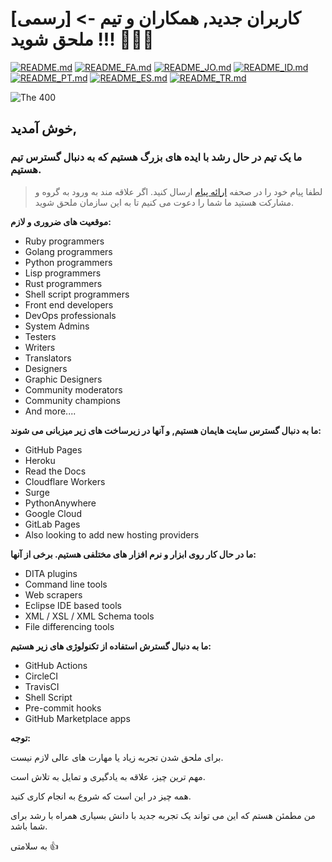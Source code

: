 # [رسمی] کاربران جدید, همکاران و تیم -> ملحق شوید !!! 🚀🚀🚀

[![README.md](https://img.shields.io/badge/English-up-brightgreen)](README.md)
[![README_FA.md](https://img.shields.io/badge/Persian-up-brightgreen)](README_FA.md)
[![README_JO.md](https://img.shields.io/badge/Arabic-up-brightgreen)](README_JO.md)
[![README_ID.md](https://img.shields.io/badge/Indonesian-up-brightgreen)](README_ID.md)
[![README_PT.md](https://img.shields.io/badge/Portuguese-up-brightgreen)](README_PT.md)
[![README_ES.md](https://img.shields.io/badge/Spanish-up-brightgreen)](README_ES.md)
[![README_TR.md](https://img.shields.io/badge/Turkish-up-brightgreen)](README_TR.md)

![The 400](images/the-400.gif)

## **خوش آمدید**,

### ما یک تیم در حال رشد با ایده های بزرگ هستیم که به دنبال گسترس تیم هستیم.

> لطفا پیام خود را در صحفه [ارائه پیام](https://github.com/slurpcode/join-our-team/issues/new?assignees=&labels=invite+me+to+the+organisation&template=invitation.yml&title=Please+invite+me+to+the+Slurp+Code+GitHub+Community+Organization) ارسال کنید. اگر علاقه مند به ورود به گروه و مشارکت هستید ما شما را دعوت می کنیم تا به این سازمان ملحق شوید.

**موقعیت های ضروری و لازم:**

- Ruby programmers
- Golang programmers
- Python programmers
- Lisp programmers
- Rust programmers
- Shell script programmers
- Front end developers
- DevOps professionals
- System Admins
- Testers
- Writers
- Translators
- Designers
- Graphic Designers
- Community moderators
- Community champions
- And more....

**ما به دنبال گسترس سایت هایمان هستیم, و آنها در زیرساخت های زیر میزبانی می شوند:**

- GitHub Pages
- Heroku
- Read the Docs
- Cloudflare Workers
- Surge
- PythonAnywhere
- Google Cloud
- GitLab Pages
- Also looking to add new hosting providers

**ما در حال کار روی ابزار و نرم افزار های مختلفی هستیم. برخی از آنها:**

- DITA plugins
- Command line tools
- Web scrapers
- Eclipse IDE based tools
- XML / XSL / XML Schema tools
- File differencing tools

**ما به دنبال گسترش استفاده از تکنولوژی های زیر هستیم:**

- GitHub Actions
- CircleCI
- TravisCI
- Shell Script
- Pre-commit hooks
- GitHub Marketplace apps

**توجه:**

برای ملحق شدن تجربه زیاد یا مهارت های عالی لازم نیست.

مهم ترین چیز، علاقه به یادگیری و تمایل به تلاش است.

همه چیز در این است که شروع به انجام کاری کنید.

من مطمئن هستم که این می تواند یک تجربه جدید با دانش بسیاری همراه با رشد برای شما باشد.

به سلامتی 👍
